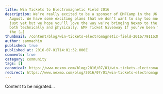 ```yaml
---
title: Win Tickets to Electromagnetic Field 2016
description: We’re really excited to be a sponsor of EMFCamp in the UK this
  August. We have some exciting plans that we don’t want to say too much about
  just yet but we hope you’ll love the way we’re bringing Nexmo to the event
  both technically and physically. EMF Ticket Giveaway If you’ve been following
  the […]
thumbnail: /content/blog/win-tickets-electromagnetic-field-2016/7911638740_02c5591aa9_z.jpg
author: sammachin
published: true
published_at: 2016-07-01T14:01:32.000Z
comments: true
category: community
tags: []
canonical: https://www.nexmo.com/blog/2016/07/01/win-tickets-electromagnetic-field-2016
redirect: https://www.nexmo.com/blog/2016/07/01/win-tickets-electromagnetic-field-2016
---
```


Content to be migrated...
